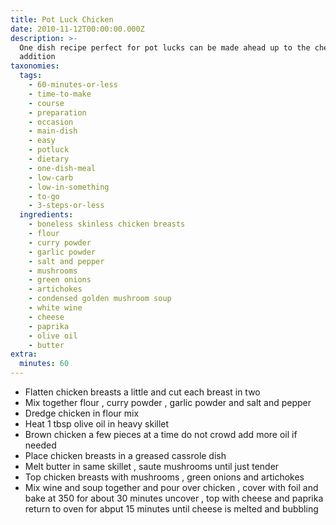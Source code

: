 ```yaml
---
title: Pot Luck Chicken
date: 2010-11-12T00:00:00.000Z
description: >-
  One dish recipe perfect for pot lucks can be made ahead up to the cheese
  addition
taxonomies:
  tags:
    - 60-minutes-or-less
    - time-to-make
    - course
    - preparation
    - occasion
    - main-dish
    - easy
    - potluck
    - dietary
    - one-dish-meal
    - low-carb
    - low-in-something
    - to-go
    - 3-steps-or-less
  ingredients:
    - boneless skinless chicken breasts
    - flour
    - curry powder
    - garlic powder
    - salt and pepper
    - mushrooms
    - green onions
    - artichokes
    - condensed golden mushroom soup
    - white wine
    - cheese
    - paprika
    - olive oil
    - butter
extra:
  minutes: 60
---
```

 - Flatten chicken breasts a little and cut each breast in two
 - Mix together flour , curry powder , garlic powder and salt and pepper
 - Dredge chicken in flour mix
 - Heat 1 tbsp olive oil in heavy skillet
 - Brown chicken a few pieces at a time do not crowd add more oil if needed
 - Place chicken breasts in a greased cassrole dish
 - Melt butter in same skillet , saute mushrooms until just tender
 - Top chicken breasts with mushrooms , green onions and artichokes
 - Mix wine and soup together and pour over chicken , cover with foil and bake at 350 for about 30 minutes uncover , top with cheese and paprika return to oven for abput 15 minutes until cheese is melted and bubbling

